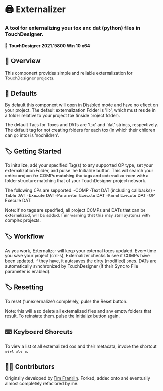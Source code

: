 # :printer: Externalizer
### A tool for externalizing your tox and dat (python) files in TouchDesigner. 
#### :floppy_disk: TouchDesigner 2021.15800 Win 10 x64

## :notebook_with_decorative_cover: Overview
This component provides simple and reliable externalization for TouchDesigner projects.

## :page_with_curl: Defaults
By default this component will open in Disabled mode and have no effect on your project. The default externalization Folder is 'lib', which must reside in a folder relative to your project toe (inside project.folder).

The default Tags for Toxes and DATs are 'tox' and 'dat' strings, respectively. The default tag for not creating folders for each tox (in which their children can go into) is 'nochildren'.

## :label: Getting Started
To initialize, add your specified Tag(s) to any supported OP type, set your externalization Folder, and pulse the Initialize button. This will search your entire project for COMPs matching the tags and externalize them with a folder structure matching that of your TouchDesigner project network.

The following OPs are supported:
-COMP
-Text DAT (including callbacks)
-Table DAT
-Execute DAT
-Parameter Execute DAT
-Panel Execute DAT
-OP Execute DAT

Note: if no tags are specified, all project COMPs and DATs that can be externalized, will be added. Fair warning that this may stall systems with complex projects.

## :label: Workflow
As you work, Externalizer will keep your external toxes updated. Every time you save your project (ctrl-s), Externalizer checks to see if COMPs have been updated. If they have, it autosaves the dirty (modified) ones. DATs are automatically synchronized by TouchDesigner (if their Sync to File parameter is enabled).

## :label: Resetting
To reset ('unexternalize') completely, pulse the Reset button.

Note: this will also delete all externalized files and any empty folders that result. To reinstate them, pulse the Initialize button again.

## :keyboard: Keyboard Shorcuts
To view a list of all externalized ops and their metadata, invoke the shortcut `ctrl-alt-e`.

## :man_juggling: Contributors
Originally developed by [Tim Franklin](https://github.com/franklin113/). Forked, added onto and eventually almost completely refactored by me.